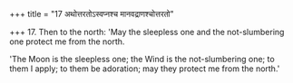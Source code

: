 +++
title = "17 अथोत्तरतोऽस्वप्नश्च मानवद्राणश्चोत्तरतो"

+++
17. Then to the north: 'May the sleepless one and the not-slumbering one protect me from the north.

'The Moon is the sleepless one; the Wind is the not-slumbering one; to them I apply; to them be adoration; may they protect me from the north.'
